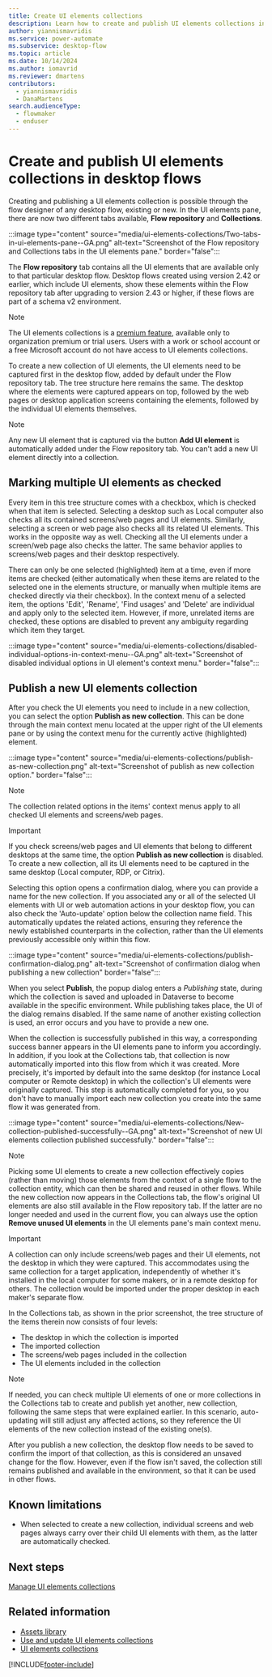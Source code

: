 ```yaml
---
title: Create UI elements collections
description: Learn how to create and publish UI elements collections in Power Automate desktop flows.
author: yiannismavridis
ms.service: power-automate
ms.subservice: desktop-flow
ms.topic: article
ms.date: 10/14/2024
ms.author: iomavrid
ms.reviewer: dmartens
contributors:
  - yiannismavridis
  - DanaMartens
search.audienceType: 
  - flowmaker
  - enduser
---
```


# Create and publish UI elements collections in desktop flows

Creating and publishing a UI elements collection is possible through the flow designer of any desktop flow, existing or new. In the UI elements pane, there are now two different tabs available, **Flow repository** and **Collections**.

:::image type="content" source="media/ui-elements-collections/Two-tabs-in-ui-elements-pane--GA.png" alt-text="Screenshot of the Flow repository and Collections tabs in the UI elements pane." border="false":::

The **Flow repository** tab contains all the UI elements that are available only to that particular desktop flow. Desktop flows created using version 2.42 or earlier, which include UI elements, show these elements within the Flow repository tab after upgrading to version 2.43 or higher, if these flows are part of a schema v2 environment.

> [!NOTE]
> The UI elements collections is a [premium feature](premium-features.md), available only to organization premium or trial users. Users with a work or school account or a free Microsoft account do not have access to UI elements collections.

To create a new collection of UI elements, the UI elements need to be captured first in the desktop flow, added by default under the Flow repository tab. The tree structure here remains the same. The desktop where the elements were captured appears on top, followed by the web pages or desktop application screens containing the elements, followed by the individual UI elements themselves.

> [!NOTE]
> Any new UI element that is captured via the button **Add UI element** is automatically added under the Flow repository tab. You can't add a new UI element directly into a collection.

## Marking multiple UI elements as checked

Every item in this tree structure comes with a checkbox, which is checked when that item is selected. Selecting a desktop such as Local computer also checks all its contained screens/web pages and UI elements. Similarly, selecting a screen or web page also checks all its related UI elements. This works in the opposite way as well. Checking all the UI elements under a screen/web page also checks the latter. The same behavior applies to screens/web pages and their desktop respectively.

There can only be one selected (highlighted) item at a time, even if more items are checked (either automatically when these items are related to the selected one in the elements structure, or manually when multiple items are checked directly via their checkbox). In the context menu of a selected item, the options 'Edit', 'Rename', 'Find usages' and 'Delete' are individual and apply only to the selected item. However, if more, unrelated items are checked, these options are disabled to prevent any ambiguity regarding which item they target.

:::image type="content" source="media/ui-elements-collections/disabled-individual-options-in-context-menu--GA.png" alt-text="Screenshot of disabled individual options in UI element's context menu." border="false":::

## Publish a new UI elements collection

After you check the UI elements you need to include in a new collection, you can select the option **Publish as new collection**. This can be done through the main context menu located at the upper right of the UI elements pane or by using the context menu for the currently active (highlighted) element.

:::image type="content" source="media/ui-elements-collections/publish-as-new-collection.png" alt-text="Screenshot of publish as new collection option." border="false":::

> [!NOTE]
> The collection related options in the items' context menus apply to all checked UI elements and screens/web pages.

> [!IMPORTANT]
> If you check screens/web pages and UI elements that belong to different desktops at the same time, the option **Publish as new collection** is disabled. To create a new collection, all its UI elements need to be captured in the same desktop (Local computer, RDP, or Citrix).

Selecting this option opens a confirmation dialog, where you can provide a name for the new collection. If you associated any or all of the selected UI elements with UI or web automation actions in your desktop flow, you can also check the 'Auto-update' option below the collection name field. This automatically updates the related actions, ensuring they reference the newly established counterparts in the collection, rather than the UI elements previously accessible only within this flow.

:::image type="content" source="media/ui-elements-collections/publish-confirmation-dialog.png" alt-text="Screenshot of confirmation dialog when publishing a new collection" border="false":::

When you select **Publish**, the popup dialog enters a *Publishing* state, during which the collection is saved and uploaded in Dataverse to become available in the specific environment. While publishing takes place, the UI of the dialog remains disabled. If the same name of another existing collection is used, an error occurs and you have to provide a new one.

When the collection is successfully published in this way, a corresponding success banner appears in the UI elements pane to inform you accordingly. In addition, if you look at the Collections tab, that collection is now automatically imported into this flow from which it was created. More precisely, it's imported by default into the same desktop (for instance Local computer or Remote desktop) in which the collection's UI elements were originally captured. This step is automatically completed for you, so you don't have to manually import each new collection you create into the same flow it was generated from.

:::image type="content" source="media/ui-elements-collections/New-collection-published-successfully--GA.png" alt-text="Screenshot of new UI elements collection published successfully." border="false":::

> [!NOTE]
> Picking some UI elements to create a new collection effectively copies (rather than moving) those elements from the context of a single flow to the collection entity, which can then be shared and reused in other flows. While the new collection now appears in the Collections tab, the flow's original UI elements are also still available in the Flow repository tab. If the latter are no longer needed and used in the current flow, you can always use the option **Remove unused UI elements** in the UI elements pane's main context menu.

> [!IMPORTANT]
> A collection can only include screens/web pages and their UI elements, not the desktop in which they were captured. This accommodates using the same collection for a target application, independently of whether it's installed in the local computer for some makers, or in a remote desktop for others. The collection would be imported under the proper desktop in each maker's separate flow.

In the Collections tab, as shown in the prior screenshot, the tree structure of the items therein now consists of four levels:

- The desktop in which the collection is imported
- The imported collection
- The screens/web pages included in the collection
- The UI elements included in the collection

> [!NOTE]
> If needed, you can check multiple UI elements of one or more collections in the Collections tab to create and publish yet another, new collection, following the same steps that were explained earlier. In this scenario, auto-updating will still adjust any affected actions, so they reference the UI elements of the new collection instead of the existing one(s).

After you publish a new collection, the desktop flow needs to be saved to confirm the import of that collection, as this is considered an unsaved change for the flow. However, even if the flow isn't saved, the collection still remains published and available in the environment, so that it can be used in other flows.

## Known limitations

- When selected to create a new collection, individual screens and web pages always carry over their child UI elements with them, as the latter are automatically checked.

## Next steps

[Manage UI elements collections](manage-ui-elements-collections.md)

## Related information

- [Assets library](assets-library.md)
- [Use and update UI elements collections](use-update-ui-elements-collections.md)
- [UI elements collections](ui-elements-collections.md)

[!INCLUDE[footer-include](../includes/footer-banner.md)]
